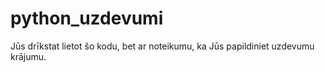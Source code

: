 # python_uzdevumi
Jūs drīkstat lietot šo kodu, bet ar noteikumu, ka Jūs papildiniet uzdevumu krājumu.
